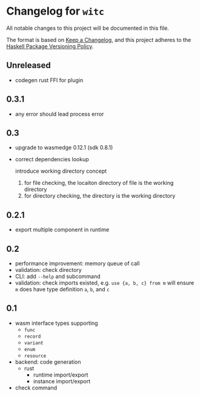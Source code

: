 # Changelog for `witc`

All notable changes to this project will be documented in this file.

The format is based on [Keep a Changelog](https://keepachangelog.com/en/1.0.0/),
and this project adheres to the
[Haskell Package Versioning Policy](https://pvp.haskell.org/).

## Unreleased

- codegen rust FFI for plugin

## 0.3.1

- any error should lead process error

## 0.3

- upgrade to wasmedge 0.12.1 (sdk 0.8.1)
- correct dependencies lookup

  introduce working directory concept

  1. for file checking, the locaiton directory of file is the working directory
  2. for directory checking, the directory is the working directory

## 0.2.1

- export multiple component in runtime

## 0.2

- performance improvement: memory queue of call
- validation: check directory
- CLI: add `--help` and subcommand
- validation: check imports existed, e.g. `use {a, b, c} from m` will ensure `m` does have type definition `a`, `b`, and `c`

## 0.1

- wasm interface types supporting
  - `func`
  - `record`
  - `variant`
  - `enum`
  - `resource`
- backend: code generation
  - rust
    - runtime import/export
    - instance import/export
- check command
